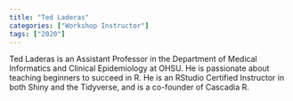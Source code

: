 ```yaml
---
title: "Ted Laderas"
categories: ["Workshop Instructor"]
tags: ["2020"]
---
```


Ted Laderas is an Assistant Professor in the Department of Medical Informatics and Clinical Epidemiology at OHSU. He is passionate about teaching beginners to succeed in R. He is an RStudio Certified Instructor in both Shiny and the Tidyverse, and is a co-founder of Cascadia R.